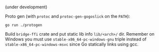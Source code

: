 
(under development)

Proto gen (with `protoc` and `protoc-gen-gogoslick` on the `PATH`):

    go run ./protogen

Build `bridge-ffi` crate and put static lib info `lib/<arch>/` dir. Remember on Windows you must use
`stable-x86_64-pc-windows-gnu` triple instead of `stable-x86_64-pc-windows-msvc` since Go statically links using gcc.
